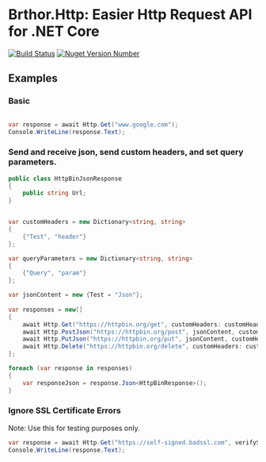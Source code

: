 # Brthor.Http: Easier Http Request API for .NET Core

[![Build Status](https://travis-ci.org/brthor/Brthor.Http.svg?branch=master)](https://travis-ci.org/brthor/Brthor.Http)
[![Nuget Version Number](https://img.shields.io/nuget/v/Brthor.Http.svg)](https://www.nuget.org/packages/Brthor.Http)

## Examples


### Basic
```c#

var response = await Http.Get("www.google.com");
Console.WriteLine(response.Text);

```

### Send and receive json, send custom headers, and set query parameters.
```c#
public class HttpBinJsonResponse
{
    public string Url;
}


var customHeaders = new Dictionary<string, string>
{
    {"Test", "header"}
};

var queryParameters = new Dictionary<string, string>
{
    {"Query", "param"}
};

var jsonContent = new {Test = "Json"};
            
var responses = new[]
{
    await Http.Get("https://httpbin.org/get", customHeaders: customHeaders, queryParameters: queryParameters),
    await Http.PostJson("https://httpbin.org/post", jsonContent, customHeaders: customHeaders, queryParameters: queryParameters),
    await Http.PutJson("https://httpbin.org/put", jsonContent, customHeaders: customHeaders, queryParameters: queryParameters),
    await Http.Delete("https://httpbin.org/delete", customHeaders: customHeaders, queryParameters: queryParameters)
};

foreach (var response in responses)
{
    var responseJson = response.Json<HttpBinResponse>();
}
```

### Ignore SSL Certificate Errors

Note: Use this for testing purposes only.

```c#
var response = await Http.Get("https://self-signed.badssl.com", verifySsl: false);
Console.WriteLine(response.Text);
```

